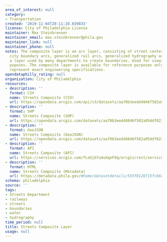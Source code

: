 ```yaml
---
area_of_interest: null
category:
- Transportation
created: '2019-11-04T20:11:28.659833'
license: City of Philadelphia License
maintainer: Max Steinbrenner
maintainer_email: max.steinbrenner@phila.gov
maintainer_link: null
maintainer_phone: null
notes: The composite layer is an arc layer, consisting of street centerline arcs,
  city boundary arcs, generalized rail arcs, generalized hydrography arcs. This is
  a layer used by many departments to create boundaries. Used for viewing and analysis
  puposes. The composite layer is available for reference purposes only and does not
  represent exact engineering specifications.
opendataphilly_rating: null
organization: City of Philadelphia
resources:
- description: ''
  format: CSV
  name: Streets Composite (CSV)
  url: https://opendata.arcgis.com/api/v3/datasets/aa70b3eedd4846f582a95ddf0239dd49_0/downloads/data?format=csv&spatialRefId=4326
- description: ''
  format: SHP
  name: Streets Composite (SHP)
  url: https://opendata.arcgis.com/datasets/aa70b3eedd4846f582a95ddf0239dd49_0.zip
- description: ''
  format: GeoJSON
  name: Streets Composite (GeoJSON)
  url: https://opendata.arcgis.com/datasets/aa70b3eedd4846f582a95ddf0239dd49_0.geojson
- description: ''
  format: API
  name: Streets Composite (API)
  url: https://services.arcgis.com/fLeGjb7u4uXqeF9q/arcgis/rest/services/composite/FeatureServer/0/query?outFields=*&where=1%3D1
- description: ''
  format: HTML
  name: Streets Composite (Metadata)
  url: https://metadata.phila.gov/#home/datasetdetails/555f8126f15fcb6c6ed440f9/representationdetails/56b8d547048f6c43577c6d13/
schema: philadelphia
source: ''
tags:
- Streets Department
- railways
- streets
- boundaries
- water
- hydrography
time_period: null
title: Streets Composite Layer
usage: null
---
```

